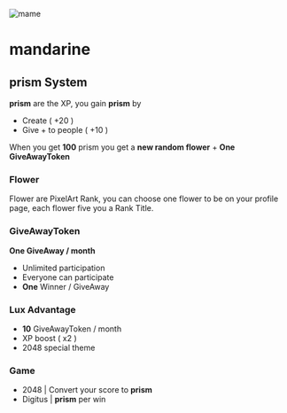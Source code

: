 ![mame](/assets/image/Mand.png)

# mandarine 

## prism System
**prism** are the XP, you gain **prism** by
* Create ( +20 )
* Give + to people ( +10 )

When you get **100** prism you get a **new random flower** + **One GiveAwayToken**

### Flower
Flower are PixelArt Rank, you can choose one flower to be on your profile page, each flower five you a Rank Title.

### GiveAwayToken
**One GiveAway / month**
* Unlimited participation
* Everyone can participate
* **One** Winner / GiveAway

### Lux Advantage
* **10** GiveAwayToken / month
* XP boost ( x2 )
* 2048 special theme

### Game
* 2048 | Convert your score to **prism**
* Digitus | **prism** per win

